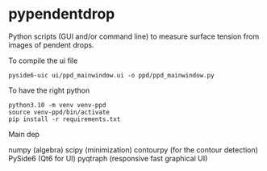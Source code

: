 # pypendentdrop
Python scripts (GUI and/or command line) to measure surface tension from images of pendent drops.

To compile the ui file

    pyside6-uic ui/ppd_mainwindow.ui -o ppd/ppd_mainwindow.py


To have the right python

    python3.10 -m venv venv-ppd
    source venv-ppd/bin/activate
    pip install -r requirements.txt


Main dep

numpy (algebra)
scipy (minimization)
contourpy (for the contour detection)
PySide6 (Qt6 for UI)
pyqtraph (responsive fast graphical UI)